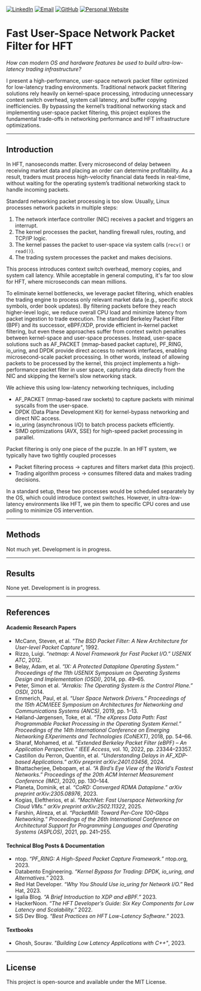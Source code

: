 [![LinkedIn](https://img.shields.io/badge/LinkedIn-0A66C2?style=for-the-badge&logo=linkedin&logoColor=white)](https://www.linkedin.com/in/alexisdrobles/)
[![Email](https://img.shields.io/badge/Email-D14836?style=for-the-badge&logo=gmail&logoColor=white)](mailto:alexisrobles2025@u.northwestern.edu)
[![GitHub](https://img.shields.io/badge/GitHub-181717?style=for-the-badge&logo=github&logoColor=white)](https://github.com/al3xisrobles)
[![Personal Website](https://img.shields.io/badge/Portfolio-FF7139?style=for-the-badge&logo=googlechrome&logoColor=white)](https://alexis-robles.com)

# Fast User-Space Network Packet Filter for HFT

*How can modern OS and hardware features be used to build ultra-low-latency trading infrastructure?*

I present a high-performance, user-space network packet filter optimized for low-latency trading environments. Traditional network packet filtering solutions rely heavily on kernel-space processing, introducing unnecessary context switch overhead, system call latency, and buffer copying inefficiencies. By bypassing the kernel’s traditional networking stack and implementing user-space packet filtering, this project explores the fundamental trade-offs in networking performance and HFT infrastructure optimizations.

---

## Introduction

In HFT, nanoseconds matter. Every microsecond of delay between receiving market data and placing an order can determine profitability. As a result, traders must process high-velocity financial data feeds in real-time, without waiting for the operating system’s traditional networking stack to handle incoming packets.

Standard networking packet processing is too slow. Usually, Linux processes network packets in multiple steps:

1. The network interface controller (NIC) receives a packet and triggers an interrupt.
2. The kernel processes the packet, handling firewall rules, routing, and TCP/IP logic.
3. The kernel passes the packet to user-space via system calls (`recv()` or `read()`).
4. The trading system processes the packet and makes decisions.

This process introduces context switch overhead, memory copies, and system call latency. While acceptable in general computing, it's far too slow for HFT, where microseconds can mean millions.

To eliminate kernel bottlenecks, we leverage packet filtering, which enables the trading engine to process only relevant market data (e.g., specific stock symbols, order book updates). By filtering packets before they reach higher-level logic, we reduce overall CPU load and minimize latency from packet ingestion to trade execution. The standard Berkeley Packet Filter (BPF) and its successor, eBPF/XDP, provide efficient in-kernel packet filtering, but even these approaches suffer from context switch penalties between kernel-space and user-space processes. Instead, user-space solutions such as AF_PACKET (mmap-based packet capture), PF_RING, io_uring, and DPDK provide direct access to network interfaces, enabling microsecond-scale packet processing. In other words, instead of allowing packets to be processed by the kernel, this project implements a high-performance packet filter in user space, capturing data directly from the NIC and skipping the kernel’s slow networking stack.

We achieve this using low-latency networking techniques, including
- AF_PACKET (mmap-based raw sockets) to capture packets with minimal syscalls from the user-space.
- DPDK (Data Plane Development Kit) for kernel-bypass networking and direct NIC access.
- io_uring (asynchronous I/O) to batch process packets efficiently.
- SIMD optimizations (AVX, SSE) for high-speed packet processing in parallel.

Packet filtering is only one piece of the puzzle. In an HFT system, we typically have two tightly coupled processes

- Packet filtering process → captures and filters market data (this project).
- Trading algorithm process → consumes filtered data and makes trading decisions.

In a standard setup, these two processes would be scheduled separately by the OS, which could introduce context switches. However, in ultra-low-latency environments like HFT, we pin them to specific CPU cores and use polling to minimize OS intervention.

---

## Methods

Not much yet. Development is in progress.

---

## Results

None yet. Development is in progress.

---

## References

#### **Academic Research Papers**

-  McCann, Steven, et al. *"The BSD Packet Filter: A New Architecture for User-level Packet Capture"*, 1992.
- Rizzo, Luigi. *“netmap: A Novel Framework for Fast Packet I/O.”* *USENIX ATC*, 2012.
- Belay, Adam, et al. *“IX: A Protected Dataplane Operating System.”* *Proceedings of the 11th USENIX Symposium on Operating Systems Design and Implementation (OSDI)*, 2014, pp. 49–65.
- Peter, Simon et al. *“Arrakis: The Operating System is the Control Plane.”* *OSDI*, 2014.
- Emmerich, Paul, et al. *“User Space Network Drivers.”* *Proceedings of the 15th ACM/IEEE Symposium on Architectures for Networking and Communications Systems (ANCS)*, 2019, pp. 1–13.
- Høiland-Jørgensen, Toke, et al. *“The eXpress Data Path: Fast Programmable Packet Processing in the Operating System Kernel.”* *Proceedings of the 14th International Conference on Emerging Networking EXperiments and Technologies (CoNEXT)*, 2018, pp. 54–66.
- Sharaf, Mohamed, et al. *“Extended Berkeley Packet Filter (eBPF) – An Application Perspective.”* *IEEE Access*, vol. 10, 2022, pp. 23344–23357.
- Castillon du Perron, Quentin, et al. *“Understanding Delays in AF_XDP-based Applications.”* *arXiv preprint arXiv:2401.03456*, 2024.
- Bhattacherjee, Debopam, et al. *“A Bird’s Eye View of the World’s Fastest Networks.”* *Proceedings of the 20th ACM Internet Measurement Conference (IMC)*, 2020, pp. 130–144.
- Planeta, Dominik, et al. *“CoRD: Converged RDMA Dataplane.”* *arXiv preprint arXiv:2305.08976*, 2023.
- Kogias, Eleftherios, et al. *“MachNet: Fast Userspace Networking for Cloud VMs.”* *arXiv preprint arXiv:2502.11322*, 2025.
- Farshin, Alireza, et al. *“PacketMill: Toward Per-Core 100-Gbps Networking.”* *Proceedings of the 26th International Conference on Architectural Support for Programming Languages and Operating Systems (ASPLOS)*, 2021, pp. 241–255.

#### **Technical Blog Posts & Documentation**
- ntop. *“PF_RING: A High-Speed Packet Capture Framework.”* ntop.org, 2023.
- Databento Engineering. *“Kernel Bypass for Trading: DPDK, io_uring, and Alternatives.”* 2023.
- Red Hat Developer. *“Why You Should Use io_uring for Network I/O.”* Red Hat, 2023.
- Igalia Blog. *“A Brief Introduction to XDP and eBPF.”* 2023.
- HackerNoon. *“The HFT Developer’s Guide: Six Key Components for Low Latency and Scalability.”* 2022.
- SiS Dev Blog. *“Best Practices on HFT Low-Latency Software.”* 2023.

#### **Textbooks**
- Ghosh, Sourav. *"Building Low Latency Applications with C++"*, 2023.

---

## License
This project is open-source and available under the MIT License.
